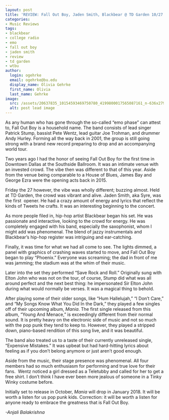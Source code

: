 ```yaml
---
layout: post
title: 'REVIEW: Fall Out Boy, Jaden Smith, Blackbear @ TD Garden 10/27'
categories:
- Music Reviews
tags:
- blackbear
- college radio
- emo
- fall out boy
- jaden smith
- review
- td garden
- wtbu
author:
  login: ogehrke
  email: ogehrke@bu.edu
  display_name: Olivia Gehrke
  first_name: Olivia
  last_name: Gehrke
image:
  src: /assets/20637835_10154593469750780_4199800017565087161_n-636x279.png
  alt: post lead image
---
```


As any human who has gone through the so-called “emo phase” can attest to, Fall Out Boy is a household name. The band consists of lead singer Patrick Stump, bassist Pete Wentz, lead guitar Joe Trohman, and drummer Andy Hurley. Forming all the way back in 2001, the group is still going strong with a brand new record preparing to drop and an accompanying world tour.

Two years ago I had the honor of seeing Fall Out Boy for the first time in Downtown Dallas at the Southside Ballroom. It was an intimate venue with an invested crowd. The vibe then was different to that of this year. Aside from the venue being comparable to a House of Blues, James Bay and George Ezra were the opening acts back in 2015.

Friday the 27 however, the vibe was wholly different; buzzing almost. Held at TD Garden, the crowd was vibrant and alive. Jaden Smith, aka Syre, was the first  opener. He had a crazy amount of energy and lyrics that reflect the kinds of Tweets he crafts. It was an interesting beginning to the concert.

As more people filed in, hip-hop artist Blackbear began his set. He was passionate and interactive, looking to the crowd for energy. He was completely engaged with his band, especially the saxophonist, whom I might add was phenomenal. The blend of jazzy instrumentals and Blackbear’s hip-hop register was intriguing and ear-catching.

Finally, it was time for what we had all come to see. The lights dimmed, a panel with graphics of crashing waves started to move, and Fall Out Boy began to play “Phoenix.” Everyone was screaming; the dad in front of me was jamming; the stadium was at the whim of their music.

Later into the set they performed “Save Rock and Roll.” Originally sung with Elton John who was not on the tour, of course, Stump did what was all around perfect and the next best thing: he impersonated Sir Elton John during what would normally be verses. It was a magical thing to behold.

After playing some of their older songs, like “Hum Hallelujah,” “I Don’t Care,” and “My Songs Know What You Did In the Dark,” they played a few singles off of their upcoming album, _Mania_. The first single released from this album, “Young And Menace,” is exceedingly different from their normal sound. It is pretty heavy on the electronic side of music and not so much with the pop punk they tend to keep to. However, they played a stripped down, piano-based rendition of this song live, and it was beautiful.

The band also treated us to a taste of their currently unreleased single, “Expensive Mistakes.” It was upbeat but had hard-hitting lyrics about feeling as if you don’t belong anymore or just aren’t good enough.

Aside from the music, their stage presence was phenomenal. All four members had so much enthusiasm for performing and true love for their fans.  Wentz noticed a girl dressed as a Teletubby and called for her to get a free shirt. I don’t think I have ever been more jealous of someone in a Tinky Winky costume before.

Initially set to release in October, _Mania_ will drop in January 2018. It will be worth a listen for us pop punk kids. Correction: it will be worth a listen for anyone ready to embrace the greatness that is Fall Out Boy.

_\-Anjali Balakrishna_
